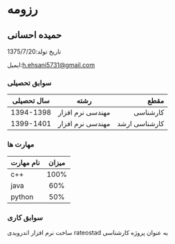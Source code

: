 <div dir=”rtl”>
 
# رزومه
## **حمیده احسانی**

تاریخ تولد:1375/7/20

ایمیل:[h.ehsani5731@gmail.com](h.ehsani5731@gmail.com)

### سوابق تحصیلی


| سال تحصیلی        | رشته           | مقطع  |
| ------------- |:-------------:| -----:|
| 1394-1398      | مهندسی نرم افزار | کارشناسی |
| 1399-1401      | مهندسی نرم افزار      |   کارشناسی ارشد |

### مهارت ها


| نام  مهارت        |میزان           | 
| ------------- |:-------------:|
| c++      | 100% | 
| java      | 60%      |  
| python | 50%     |  

### سوابق کاری

 ساخت نرم افزار اندرویدی rateostad به عنوان پروژه کارشناسی

</div>
 


